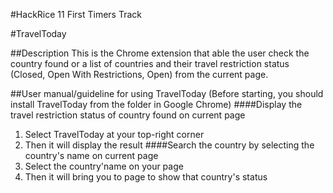 #HackRice 11 First Timers Track

#TravelToday

##Description
This is the Chrome extension that able the user check the country found or a list of countries and their travel restriction status (Closed, Open With Restrictions, Open) from the current page.

##User manual/guideline for using TravelToday
(Before starting, you should install TravelToday from the folder in Google Chrome)
####Display the travel restriction status of country found on current page
1) Select TravelToday at your top-right corner
2) Then it will display the result
####Search the country by selecting the country's name on current page
1) Select the country'name on your page
2) Then it will bring you to page to show that country's status
